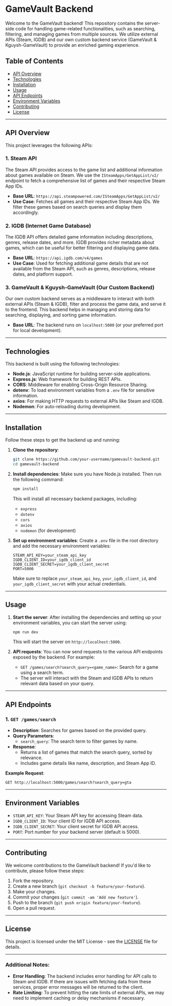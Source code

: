 
# GameVault Backend

Welcome to the GameVault backend! This repository contains the server-side code for handling game-related functionalities, such as searching, filtering, and managing games from multiple sources. We utilize external APIs (Steam, IGDB) and our own custom backend service (GameVault & Kguysh-GameVault) to provide an enriched gaming experience.

## Table of Contents
- [API Overview](#api-overview)
- [Technologies](#technologies)
- [Installation](#installation)
- [Usage](#usage)
- [API Endpoints](#api-endpoints)
- [Environment Variables](#environment-variables)
- [Contributing](#contributing)
- [License](#license)

---

## API Overview

This project leverages the following APIs:

### 1. **Steam API**

The Steam API provides access to the game list and additional information about games available on Steam. We use the `ISteamApps/GetAppList/v2/` endpoint to fetch a comprehensive list of games and their respective Steam App IDs.

- **Base URL**: `https://api.steampowered.com/ISteamApps/GetAppList/v2/`
- **Use Case**: Fetches all games and their respective Steam App IDs. We filter these games based on search queries and display them accordingly.

### 2. **IGDB (Internet Game Database)**

The IGDB API offers detailed game information including descriptions, genres, release dates, and more. IGDB provides richer metadata about games, which can be useful for better filtering and displaying game data.

- **Base URL**: `https://api.igdb.com/v4/games`
- **Use Case**: Used for fetching additional game details that are not available from the Steam API, such as genres, descriptions, release dates, and platform support.

### 3. **GameVault & Kguysh-GameVault (Our Custom Backend)**

Our own custom backend serves as a middleware to interact with both external APIs (Steam & IGDB), filter and process the game data, and serve it to the frontend. This backend helps in managing and storing data for searching, displaying, and sorting game information.

- **Base URL**: The backend runs on `localhost:5000` (or your preferred port for local development).

---

## Technologies

This backend is built using the following technologies:

- **Node.js**: JavaScript runtime for building server-side applications.
- **Express.js**: Web framework for building REST APIs.
- **CORS**: Middleware for enabling Cross-Origin Resource Sharing.
- **dotenv**: To load environment variables from a `.env` file for sensitive information.
- **axios**: For making HTTP requests to external APIs like Steam and IGDB.
- **Nodemon**: For auto-reloading during development.

---

## Installation

Follow these steps to get the backend up and running:

1. **Clone the repository**:
   ```bash
   git clone https://github.com/your-username/gamevault-backend.git
   cd gamevault-backend
   ```

2. **Install dependencies**:
   Make sure you have Node.js installed. Then run the following command:
   ```bash
   npm install
   ```

   This will install all necessary backend packages, including:
   - `express`
   - `dotenv`
   - `cors`
   - `axios`
   - `nodemon` (for development)

3. **Set up environment variables**:
   Create a `.env` file in the root directory and add the necessary environment variables:
   ```env
   STEAM_API_KEY=your_steam_api_key
   IGDB_CLIENT_ID=your_igdb_client_id
   IGDB_CLIENT_SECRET=your_igdb_client_secret
   PORT=5000
   ```

   Make sure to replace `your_steam_api_key`, `your_igdb_client_id`, and `your_igdb_client_secret` with your actual credentials.

---

## Usage

1. **Start the server**:
   After installing the dependencies and setting up your environment variables, you can start the server using:

   ```bash
   npm run dev
   ```

   This will start the server on `http://localhost:5000`.

2. **API requests**:
   You can now send requests to the various API endpoints exposed by the backend. For example:

   - `GET /games/search?search_query=<game_name>`: Search for a game using a search term.
   - The server will interact with the Steam and IGDB APIs to return relevant data based on your query.

---

## API Endpoints

### 1. `GET /games/search`
- **Description**: Searches for games based on the provided query.
- **Query Parameters**:
  - `search_query`: The search term to filter games by name.
- **Response**:
  - Returns a list of games that match the search query, sorted by relevance.
  - Includes game details like name, description, and Steam App ID.

**Example Request**:
```http
GET http://localhost:5000/games/search?search_query=gta
```

---

## Environment Variables

- `STEAM_API_KEY`: Your Steam API key for accessing Steam data.
- `IGDB_CLIENT_ID`: Your client ID for IGDB API access.
- `IGDB_CLIENT_SECRET`: Your client secret for IGDB API access.
- `PORT`: Port number for your backend server (default is 5000).

---

## Contributing

We welcome contributions to the GameVault backend! If you'd like to contribute, please follow these steps:

1. Fork the repository.
2. Create a new branch (`git checkout -b feature/your-feature`).
3. Make your changes.
4. Commit your changes (`git commit -am 'Add new feature'`).
5. Push to the branch (`git push origin feature/your-feature`).
6. Open a pull request.

---

## License

This project is licensed under the MIT License - see the [LICENSE](LICENSE) file for details.

---

### Additional Notes:
- **Error Handling**: The backend includes error handling for API calls to Steam and IGDB. If there are issues with fetching data from these services, proper error messages will be returned to the client.
- **Rate Limiting**: To prevent hitting the rate limits of external APIs, we may need to implement caching or delay mechanisms if necessary.
